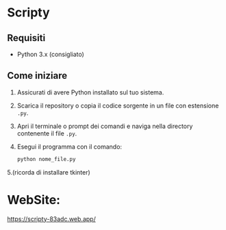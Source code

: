 # Scripty


## Requisiti

- Python 3.x (consigliato)

## Come iniziare

1. Assicurati di avere Python installato sul tuo sistema.

2. Scarica il repository o copia il codice sorgente in un file con estensione `.py`.

3. Apri il terminale o prompt dei comandi e naviga nella directory contenente il file `.py`.

4. Esegui il programma con il comando:
   ```bash
   python nome_file.py
5.(ricorda di installare tkinter)


# WebSite:
https://scripty-83adc.web.app/
